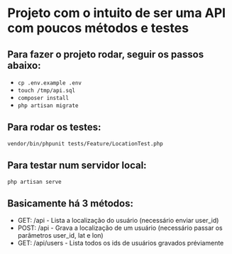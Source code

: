 # Projeto com o intuito de ser uma API com poucos métodos e testes

## Para fazer o projeto rodar, seguir os passos abaixo:
* `cp .env.example .env`
* `touch /tmp/api.sql`
* `composer install`
* `php artisan migrate`

## Para rodar os testes:
`vendor/bin/phpunit tests/Feature/LocationTest.php`

## Para testar num servidor local:
`php artisan serve`

## Basicamente há 3 métodos:
* GET: /api - Lista a localização do usuário (necessário enviar user_id)
* POST: /api - Grava a localização de um usuário (necessário passar os parâmetros user_id, lat e lon)
* GET: /api/users - Lista todos os ids de usuários gravados préviamente